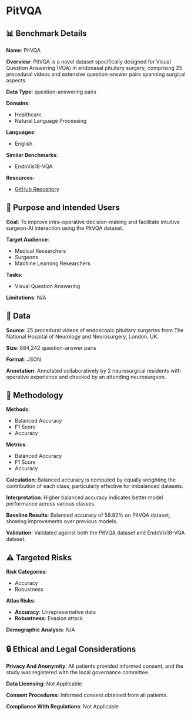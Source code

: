 # PitVQA

## 📊 Benchmark Details

**Name**: PitVQA

**Overview**: PitVQA is a novel dataset specifically designed for Visual Question Answering (VQA) in endonasal pituitary surgery, comprising 25 procedural videos and extensive question-answer pairs spanning surgical aspects.

**Data Type**: question-answering pairs

**Domains**:
- Healthcare
- Natural Language Processing

**Languages**:
- English

**Similar Benchmarks**:
- EndoVis18-VQA

**Resources**:
- [GitHub Repository](https://github.com/mobarakol/PitVQA)

## 🎯 Purpose and Intended Users

**Goal**: To improve intra-operative decision-making and facilitate intuitive surgeon-AI interaction using the PitVQA dataset.

**Target Audience**:
- Medical Researchers
- Surgeons
- Machine Learning Researchers

**Tasks**:
- Visual Question Answering

**Limitations**: N/A

## 💾 Data

**Source**: 25 procedural videos of endoscopic pituitary surgeries from The National Hospital of Neurology and Neurosurgery, London, UK.

**Size**: 884,242 question-answer pairs

**Format**: JSON

**Annotation**: Annotated collaboratively by 2 neurosurgical residents with operative experience and checked by an attending neurosurgeon.

## 🔬 Methodology

**Methods**:
- Balanced Accuracy
- F1 Score
- Accuracy

**Metrics**:
- Balanced Accuracy
- F1 Score
- Accuracy

**Calculation**: Balanced accuracy is computed by equally weighting the contribution of each class, particularly effective for imbalanced datasets.

**Interpretation**: Higher balanced accuracy indicates better model performance across various classes.

**Baseline Results**: Balanced accuracy of 58.82% on PitVQA dataset, showing improvements over previous models.

**Validation**: Validated against both the PitVQA dataset and EndoVis18-VQA dataset.

## ⚠️ Targeted Risks

**Risk Categories**:
- Accuracy
- Robustness

**Atlas Risks**:
- **Accuracy**: Unrepresentative data
- **Robustness**: Evasion attack

**Demographic Analysis**: N/A

## 🔒 Ethical and Legal Considerations

**Privacy And Anonymity**: All patients provided informed consent, and the study was registered with the local governance committee.

**Data Licensing**: Not Applicable

**Consent Procedures**: Informed consent obtained from all patients.

**Compliance With Regulations**: Not Applicable
